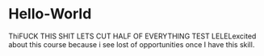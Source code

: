 # Hello-World
ThiFUCK THIS SHIT LETS CUT HALF OF EVERYTHING TEST LELELexcited about this course because i see lost of opportunities once I have this skill.
